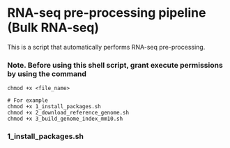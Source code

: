 # RNA-seq pre-processing pipeline (Bulk RNA-seq)
This is a script that automatically performs RNA-seq pre-processing.
### Note. Before using this shell script, grant execute permissions by using the command 
```shell
chmod +x <file_name>

# For example
chmod +x 1_install_packages.sh
chmod +x 2_download_reference_genome.sh
chmod +x 3_build_genome_index_mm10.sh
```
### 1_install_packages.sh
